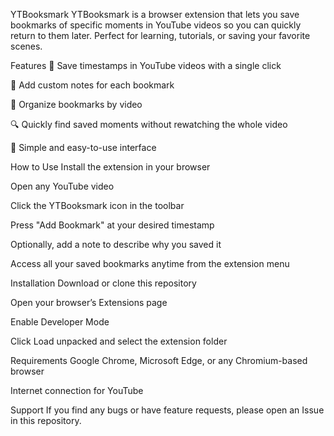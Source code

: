 YTBooksmark
YTBooksmark is a browser extension that lets you save bookmarks of specific moments in YouTube videos so you can quickly return to them later. Perfect for learning, tutorials, or saving your favorite scenes.

Features
📌 Save timestamps in YouTube videos with a single click

📝 Add custom notes for each bookmark

📂 Organize bookmarks by video

🔍 Quickly find saved moments without rewatching the whole video

🎯 Simple and easy-to-use interface

How to Use
Install the extension in your browser

Open any YouTube video

Click the YTBooksmark icon in the toolbar

Press "Add Bookmark" at your desired timestamp

Optionally, add a note to describe why you saved it

Access all your saved bookmarks anytime from the extension menu

Installation
Download or clone this repository

Open your browser’s Extensions page

Enable Developer Mode

Click Load unpacked and select the extension folder

Requirements
Google Chrome, Microsoft Edge, or any Chromium-based browser

Internet connection for YouTube

Support
If you find any bugs or have feature requests, please open an Issue in this repository.



